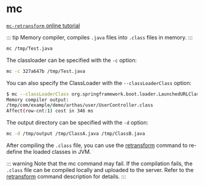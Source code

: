 # mc

[`mc-retransform` online tutorial](https://arthas.aliyun.com/doc/arthas-tutorials?language=en&id=command-mc-retransform)

::: tip
Memory compiler, compiles `.java` files into `.class` files in memory.
:::

```bash
mc /tmp/Test.java
```

The classloader can be specified with the `-c` option:

```bash
mc -c 327a647b /tmp/Test.java
```

You can also specify the ClassLoader with the `--classLoaderClass` option:

```bash
$ mc --classLoaderClass org.springframework.boot.loader.LaunchedURLClassLoader /tmp/UserController.java -d /tmp
Memory compiler output:
/tmp/com/example/demo/arthas/user/UserController.class
Affect(row-cnt:1) cost in 346 ms
```

The output directory can be specified with the `-d` option:

```bash
mc -d /tmp/output /tmp/ClassA.java /tmp/ClassB.java
```

After compiling the `.class` file, you can use the [retransform](retransform.md) command to re-define the loaded classes in JVM.

::: warning
Note that the mc command may fail. If the compilation fails, the `.class` file can be compiled locally and uploaded to the server. Refer to the [retransform](retransform.md) command description for details.
:::
